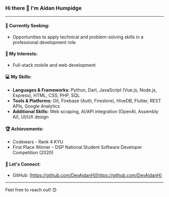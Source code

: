 ### Hi there 👋 I'm Aidan Humpidge
<!--
[![GitHub Stats](https://github-readme-stats.vercel.app/api?username=DevAidanH&show_icons=true&theme=material-palenight)](https://github.com/DevAidanH)
[![Top Langs](https://github-readme-stats.vercel.app/api/top-langs/?username=DevAidanH&layout=compact&theme=material-palenight)](https://github.com/DevAidanH)
[![GitHub Streak](https://github-readme-streak-stats.herokuapp.com/?user=DevAidanH&theme=material-palenight)](https://github.com/DevAidanH) -->

---

#### 🌱 Currently Seeking:

* Opportunities to apply technical and problem-solving skills in a professional development role.

#### 🔭 My Interests:

* Full-stack mobile and web development

#### 💻 My Skills:

* **Languages & Frameworks:** Python, Dart, JavaScript (Vue.js, Node.js, Express), HTML, CSS, PHP, SQL
* **Tools & Platforms:** Git, Firebase (Auth, Firestore), HiveDB, Flutter, REST APIs, Google Analytics
* **Additional Skills:** Web scraping, AI/API integration (OpenAI, Assembly AI), UI/UX design

#### 🏆 Achievements:

* Codewars - Rank 4 KYU
* First Place Winner - DSP National Student Software Developer Competition (2020)

#### 🤝 Let's Connect:

* GitHub: [https://github.com/DevAidanH](https://github.com/DevAidanH)

---

Feel free to reach out! 😊
